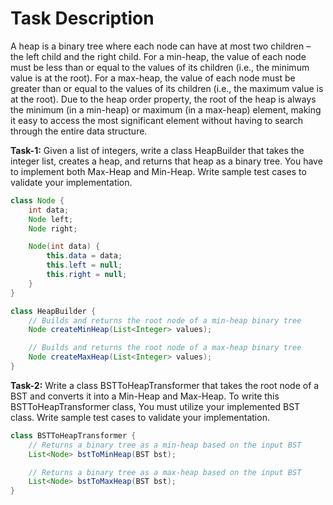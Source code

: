 # Task Description

A heap is a binary tree where each node can have at most two children – the left child and the right child. For a min-heap, the value of each node must be less than or equal to the values of its children (i.e., the minimum value is at the root). For a max-heap, the value of each node must be greater than or equal to the values of its children (i.e., the maximum value is at the root). Due to the heap order property, the root of the heap is always the minimum (in a min-heap) or maximum (in a max-heap) element, making it easy to access the most significant element without having to search through the entire data structure.

**Task-1:** Given a list of integers, write a class HeapBuilder that takes the integer list, creates a heap, and returns that heap as a binary tree. You have to implement both Max-Heap and Min-Heap. Write sample test cases to validate your implementation.

```java
class Node {
    int data;
    Node left;
    Node right;

    Node(int data) {
        this.data = data;
        this.left = null;
        this.right = null;
    }
}

class HeapBuilder {
    // Builds and returns the root node of a min-heap binary tree
    Node createMinHeap(List<Integer> values);

    // Builds and returns the root node of a max-heap binary tree
    Node createMaxHeap(List<Integer> values);
}

```


**Task-2:** Write a class BSTToHeapTransformer that takes the root node of a BST and converts it into a Min-Heap and Max-Heap. To write this BSTToHeapTransformer class, You must utilize your implemented BST class. Write sample test cases to validate your implementation.

```java
class BSTToHeapTransformer {
    // Returns a binary tree as a min-heap based on the input BST
    List<Node> bstToMinHeap(BST bst);

    // Returns a binary tree as a max-heap based on the input BST
    List<Node> bstToMaxHeap(BST bst);
}
```